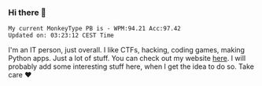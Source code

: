 ### Hi there 👋
<!-- PB START -->
```
My current MonkeyType PB is - WPM:94.21 Acc:97.42
Updated on: 03:23:12 CEST Time
```
<!-- PB END -->
I'm an IT person, just overall. I like CTFs, hacking, coding games, making Python apps. Just a lot of stuff.
You can check out my website [here](https://skill3472.github.io/).
I will probably add some interesting stuff here, when I get the idea to do so. Take care ❤️
